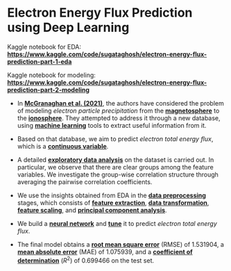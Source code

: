 # Electron Energy Flux Prediction using Deep Learning

Kaggle notebook for EDA: **https://www.kaggle.com/code/sugataghosh/electron-energy-flux-prediction-part-1-eda**

Kaggle notebook for modeling: **https://www.kaggle.com/code/sugataghosh/electron-energy-flux-prediction-part-2-modeling**

- In [**McGranaghan et al. (2021)**](https://doi.org/10.1029/2020SW002684), the authors have considered the problem of modeling _electron particle precipitation_ from the [**magnetosphere**](https://en.wikipedia.org/wiki/Magnetosphere) to the [**ionosphere**](https://en.wikipedia.org/wiki/Ionosphere). They attempted to address it through a new database, using [**machine learning**](https://en.wikipedia.org/wiki/Machine_learning) tools to extract useful information from it.

- Based on that database, we aim to predict _electron total energy flux_, which is a [**continuous variable**](https://en.wikipedia.org/wiki/Continuous_or_discrete_variable#Continuous_variable).

- A detailed [**exploratory data analysis**](https://en.wikipedia.org/wiki/Exploratory_data_analysis) on the dataset is carried out. In particular, we observe that there are clear groups among the feature variables. We investigate the group-wise correlation structure through averaging the pairwise correlation coefficients.

- We use the insights obtained from EDA in the [**data preprocessing**](https://en.wikipedia.org/wiki/Data_Preprocessing) stages, which consists of [**feature extraction**](https://en.wikipedia.org/wiki/Feature_engineering), [**data transformation**](https://en.wikipedia.org/wiki/Data_transformation_(statistics)), [**feature scaling**](https://en.wikipedia.org/wiki/Feature_scaling), and [**principal component analysis**](https://en.wikipedia.org/wiki/Principal_component_analysis).

- We build a [**neural network**](https://en.wikipedia.org/wiki/Neural_network) and [**tune**](https://en.wikipedia.org/wiki/Hyperparameter_optimization) it to predict _electron total energy flux_.

- The final model obtains a [**root mean square error**](https://en.wikipedia.org/wiki/Root-mean-square_deviation) (RMSE) of $1.531904$, a [**mean absolute error**](https://en.wikipedia.org/wiki/Mean_absolute_error) (MAE) of $1.075939$, and a [**coefficient of determination**](https://en.wikipedia.org/wiki/Coefficient_of_determination) $(R^2)$ of $0.699466$ on the test set.
